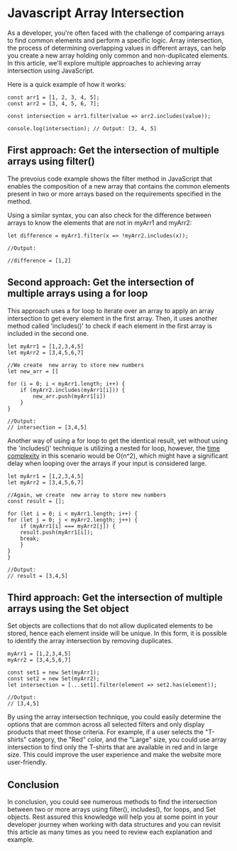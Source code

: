 # Javascript Array Intersection

As a developer, you're often faced with the challenge of comparing arrays to find common elements and perform a specific logic. Array intersection, the process of determining overlapping values in different arrays, can help you create a new array holding only common and non-duplicated elements. In this article, we'll explore multiple approaches to achieving array intersection using JavaScript.

Here is a quick example of how it works:

    const arr1 = [1, 2, 3, 4, 5];
    const arr2 = [3, 4, 5, 6, 7];

    const intersection = arr1.filter(value => arr2.includes(value));

    console.log(intersection); // Output: [3, 4, 5]

## First approach: Get the intersection of multiple arrays using filter()

The prevoius code example shows the filter method in JavaScript that enables the composition of a new array that contains the common elements present in two or more arrays based on the requirements specified in the method.

Using a similar syntax, you can also check for the difference between arrays to know the elements that are not in myArr1 and myArr2:

    let difference = myArr1.filter(x => !myArr2.includes(x));

    //Output:

    //difference = [1,2]

## Second approach: Get the intersection of multiple arrays using a for loop

This approach uses a for loop to iterate over an array to apply an array intersection to get every element in the first array. Then, it uses another method called 'includes()' to check if each element in the first array is included in the second one.

    let myArr1 = [1,2,3,4,5]
    let myArr2 = [3,4,5,6,7]

    //We create  new array to store new numbers
    let new_arr = []

    for (i = 0; i < myArr1.length; i++) {
        if (myArr2.includes(myArr1[i])) {
            new_arr.push(myArr1[i])
        }
    }

    //Output:
    // intersection = [3,4,5]

Another way of using a for loop to get the identical result, yet without using the 'includes()' technique is utilizing a nested for loop, however, the [time complexity](https://www.mygreatlearning.com/blog/why-is-time-complexity-essential/#:~:text=Time%20complexity%20is%20defined%20as,of%20code%20in%20an%20algorithm.) in this scenario would be O(n^2), which might have a significant delay when looping over the arrays if your input is considered large.

    let myArr1 = [1,2,3,4,5]
    let myArr2 = [3,4,5,6,7]

    //Again, we create  new array to store new numbers
    const result = [];

    for (let i = 0; i < myArr1.length; i++) {
    for (let j = 0; j < myArr2.length; j++) {
        if (myArr1[i] === myArr2[j]) {
        result.push(myArr1[i]);
        break;
        }
    }
    }

    //Output:
    // result = [3,4,5]

## Third approach: Get the intersection of multiple arrays using the Set object

Set objects are collections that do not allow duplicated elements to be stored, hence each element inside will be unique. In this form, it is possible to identify the array intersection by removing duplicates. 

    myArr1 = [1,2,3,4,5]
    myArr2 = [3,4,5,6,7]

    const set1 = new Set(myArr1);
    const set2 = new Set(myArr2);
    let intersection = [...set1].filter(element => set2.has(element));

    //Output:
    // [3,4,5]

By using the array intersection technique, you could easily determine the options that are common across all selected filters and only display products that meet those criteria. For example, if a user selects the "T-shirts" category, the "Red" color, and the "Large" size, you could use array intersection to find only the T-shirts that are available in red and in large size. This could improve the user experience and make the website more user-friendly.


## Conclusion

In conclusion, you could see numerous methods to find the intersection between two or more arrays using filter(), includes(), for loops, and Set objects. Rest assured this knowledge will help you at some point in your developer journey when working with data structures and you can revisit this article as many times as you need to review each explanation and example.
